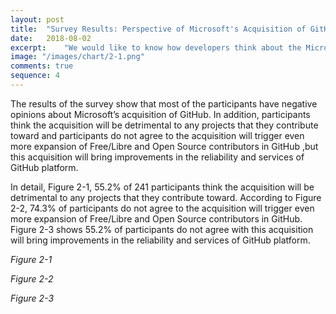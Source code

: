 ```yaml
---
layout: post
title:  "Survey Results: Perspective of Microsoft's Acquisition of GitHub"
date:   2018-08-02
excerpt:	"We would like to know how developers think about the Microsoft acquisition of GitHub."
image: "/images/chart/2-1.png"
comments: true
sequence: 4
---
```


<script src="https://ajax.googleapis.com/ajax/libs/jquery/3.3.1/jquery.min.js"></script>
<script src="https://code.highcharts.com/highcharts.js"></script>
<script src="https://code.highcharts.com/modules/exporting.js"></script>
<script src="https://code.highcharts.com/modules/export-data.js"></script>
<link rel="stylesheet" href="{{ "/assets/css/table.css" | absolute_url }}">
<link rel="stylesheet" href="{{ "/assets/css/chart.css" | absolute_url }}">
<link rel="stylesheet" href="{{ "/assets/css/grid.css" | absolute_url }}">
<script src="{{ "/assets/js/chart/02.js" | absolute_url }}"></script>

<div id="content">   
  <!-- <p>	We would like to know how developers think about the Microsoft acquisition of GitHub.</p> -->
  <p>The results of the survey show that most of the participants have negative opinions about Microsoft’s acquisition of GitHub. In addition, participants think the acquisition will be detrimental to any projects that they contribute toward and participants do not agree to the acquisition will trigger even more expansion of Free/Libre and Open Source contributors in GitHub ,but this acquisition will bring improvements in the reliability and services of GitHub platform.</p>
  <p>In detail, Figure 2-1, 55.2% of 241 participants think the acquisition will be detrimental to any projects that they contribute toward. According to Figure 2-2, 74.3% of participants do not agree to the acquisition will trigger even more expansion of Free/Libre and Open Source contributors in GitHub. Figure 2-3  shows 55.2% of participants do not agree with this acquisition will bring improvements in the reliability and services of GitHub platform.</p>
  <div class="spacer"></div>
  <div class="grid-container">
    <div class="row">
      <div class="col-6">
        <div class="chart" id="2-1"></div>
        <p id="chart-des"><i>Figure 2-1</i></p>
      </div>
      <div class="col-6">
        <div class="chart" id="2-2"></div>
        <p id="chart-des"><i>Figure 2-2</i></p>
      </div>
    </div>
    <div class="row">
      <div class="col-3" style="min-width:300px;"></div> 
      <div class="col-6">
        <div class="chart" id="2-3"></div>
        <p id="chart-des"><i>Figure 2-3</i></p>
      </div>
      <div class="col-3" style="min-width:300px;"></div>
    </div>
  </div>
</div>
<script src="{{ "/assets/js/chart/02.js" | absolute_url }}"></script>
